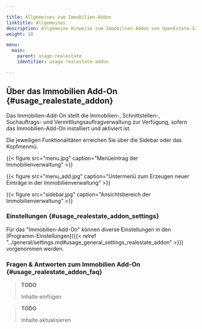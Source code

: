 ```yaml
---

title: Allgemeines zum Immobilien-Addon
linktitle: Allgemeines
description: Allgemeine Hinweise zum Immobilien-Addon von OpenEstate-ImmoTool…
weight: 10

menu:
  main:
    parent: usage-realestate
    identifier: usage-realestate-addon

---
```



## Über das Immobilien Add-On {#usage_realestate_addon}

Das Immobilien-Add-On stellt die Immobilien-, Schnittstellen-, Suchauftrags- und Vermittlungsauftragverwaltung zur Verfügung, sofern das Immobilien-Add-On installiert und aktiviert ist.

Die jeweiligen Funktionalitäten erreichen Sie über die Sidebar oder das Kopfmenmü.

{{< figure src="menu.jpg" caption="Menüeintrag der Immobilienverwaltung" >}}

{{< figure src="menu_add.jpg" caption="Untermenü zum Erzeugen neuer Einträge in der Immobilienverwaltung" >}}

{{< figure src="sidebar.jpg" caption="Ansichtsbereich der Immobilienverwaltung" >}}


### Einstellungen {#usage_realestate_addon_settings}

Für das "Immobilien-Add-On" können diverse Einstellungen in den [Programm-Einstellungen]({{< relref "../general/settings.md#usage_general_settings_realestate_addon" >}}) vorgenommen werden.


### Fragen & Antworten zum Immobilien Add-On {#usage_realestate_addon_faq}

> **TODO**
>
> Inhalte einfügen

> **TODO**
>
> Inhalte aktualisieren
